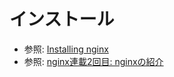 # インストール
- 参照: [Installing nginx](https://nginx.org/en/docs/install.html)
- 参照: [nginx連載2回目: nginxの紹介](https://heartbeats.jp/hbblog/2012/01/nginx01.html)
